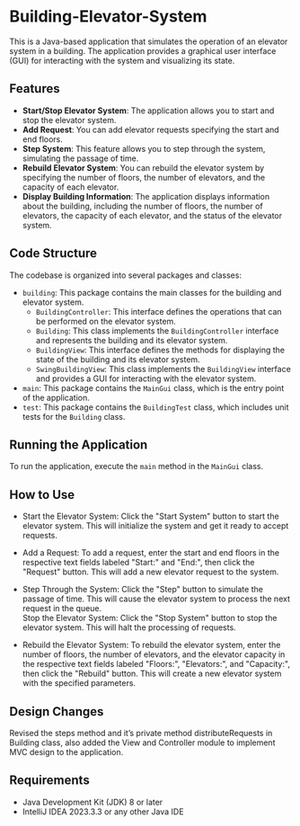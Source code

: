 # Building-Elevator-System

This is a Java-based application that simulates the operation of an elevator system in a building. The application provides a graphical user interface (GUI) for interacting with the system and visualizing its state.

## Features

- **Start/Stop Elevator System**: The application allows you to start and stop the elevator system.
- **Add Request**: You can add elevator requests specifying the start and end floors.
- **Step System**: This feature allows you to step through the system, simulating the passage of time.
- **Rebuild Elevator System**: You can rebuild the elevator system by specifying the number of floors, the number of elevators, and the capacity of each elevator.
- **Display Building Information**: The application displays information about the building, including the number of floors, the number of elevators, the capacity of each elevator, and the status of the elevator system.

## Code Structure

The codebase is organized into several packages and classes:

- `building`: This package contains the main classes for the building and elevator system.
  - `BuildingController`: This interface defines the operations that can be performed on the elevator system.
  - `Building`: This class implements the `BuildingController` interface and represents the building and its elevator system.
  - `BuildingView`: This interface defines the methods for displaying the state of the building and its elevator system.
  - `SwingBuildingView`: This class implements the `BuildingView` interface and provides a GUI for interacting with the elevator system.
- `main`: This package contains the `MainGui` class, which is the entry point of the application.
- `test`: This package contains the `BuildingTest` class, which includes unit tests for the `Building` class.

## Running the Application

To run the application, execute the `main` method in the `MainGui` class.

## How to Use

- Start the Elevator System: Click the "Start System" button to start the elevator system. This will initialize the system and get it ready to accept requests.  

- Add a Request: To add a request, enter the start and end floors in the respective text fields labeled "Start:" and "End:", then click the "Request" button. This will add a new elevator request to the system.  

- Step Through the System: Click the "Step" button to simulate the passage of time. This will cause the elevator system to process the next request in the queue.  
Stop the Elevator System: Click the "Stop System" button to stop the elevator system. This will halt the processing of requests.  

- Rebuild the Elevator System: To rebuild the elevator system, enter the number of floors, the number of elevators, and the elevator capacity in the respective text fields labeled "Floors:", "Elevators:", and "Capacity:", then click the "Rebuild" button. This will create a new elevator system with the specified parameters.

## Design Changes

Revised the steps method and it’s private method distributeRequests in Building class, also added the View and Controller module to implement MVC design to the application.

## Requirements

- Java Development Kit (JDK) 8 or later
- IntelliJ IDEA 2023.3.3 or any other Java IDE
